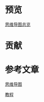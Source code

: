 # 预览



[思维导图总览](https://ywu8f2bzbfa.feishu.cn/mindnotes/PyqEbDeX1mfZ9Vn6QoBcu0Nungf)



# 贡献



# 参考文章

[思维导图](https://juejin.cn/post/6858553569352777735)

[教程](https://buhaoqi.com/docs/css/#1_2)
